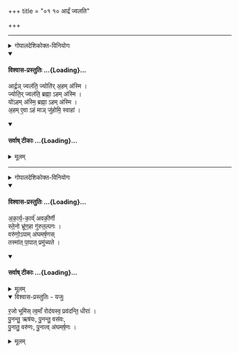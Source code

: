 +++
title = "०१ १० आर्द्रं ज्वलति"

+++

__________________
<details><summary>गोपालदेशिकोक्त-विनियोगः</summary>

इति चुलुकेन जलं पीत्वा,
</details>
<div class="js_include" newlevelforh1="4" title="विश्वास-प्रस्तुतिः" unfilled url="/vedAH_yajuH/taittirIyam/sArasvata-vibhAgaH/AraNyakam/Rk/vishvAsa-prastutiH/06_mahA-nArAyaNopaniShat/01_10_ArdraM_jvalati/02_Ardra~n_jvalati.md">
<details open><summary><h4>विश्वास-प्रस्तुतिः ...{Loading}...</h4></summary>

आर्द्र॒ञ् ज्वल॑ति॒ ज्योति॑र् अ॒हम् अ॑स्मि ।  
ज्योति॒र् ज्वल॑ति॒ ब्रह्मा॒ ऽहम् अ॑स्मि ।  
यो॑ऽहम् अ॑स्मि॒  ब्रह्मा॒ ऽहम् अ॑स्मि ।  
अ॒हम् ए॒वा ऽहं माञ् जु॑होमि॒ स्वाहा॑ ।
</details>
</div>
<div class="js_include" newlevelforh1="4" title="सर्वाष् टीकाः" unfilled url="/vedAH_yajuH/taittirIyam/sArasvata-vibhAgaH/AraNyakam/Rk/sarvASh_TIkAH/06_mahA-nArAyaNopaniShat/01_10_ArdraM_jvalati/02_Ardra~n_jvalati.md">
<details open><summary><h4>सर्वाष् टीकाः ...{Loading}...</h4></summary>
<details><summary>मूलम्</summary>

आर्द्र॒ञ् ज्वल॑ति॒ ज्योति॑र् अ॒हम् अ॑स्मि ।  
ज्योति॒र् ज्वल॑ति॒ ब्रह्मा॒ ऽहम् अ॑स्मि ।  
यो॑ऽहम् अ॑स्मि॒  ब्रह्मा॒ ऽहम् अ॑स्मि ।  
अ॒हम् ए॒वा ऽहं माञ् जु॑होमि॒ स्वाहा॑ ।
</details>
</details>
</div>


__________________
<details><summary>गोपालदेशिकोक्त-विनियोगः</summary>

इति द्वाभ्यां प्रोक्ष्य आचम्य,
</details>
<div class="js_include" newlevelforh1="4" title="विश्वास-प्रस्तुतिः" unfilled url="/vedAH_yajuH/taittirIyam/sArasvata-vibhAgaH/AraNyakam/Rk/vishvAsa-prastutiH/06_mahA-nArAyaNopaniShat/01_10_ArdraM_jvalati/05_akAryakAry_avakIrNI.md">
<details open><summary><h4>विश्वास-प्रस्तुतिः ...{Loading}...</h4></summary>

अ॒का॒र्य॒-का॒र्य्॑ अवकी॒र्णी  
स्ते॒नो भ्रू॑ण॒हा गु॑रुत॒ल्पगः ।  
वरु॑णो॒ऽपाम् अ॑घमर्ष॒णस्  
तस्मा॑त् पा॒पात् प्रमु॑च्यते ।
</details>
</div>
<div class="js_include" newlevelforh1="4" title="सर्वाष् टीकाः" unfilled url="/vedAH_yajuH/taittirIyam/sArasvata-vibhAgaH/AraNyakam/Rk/sarvASh_TIkAH/06_mahA-nArAyaNopaniShat/01_10_ArdraM_jvalati/05_akAryakAry_avakIrNI.md">
<details open><summary><h4>सर्वाष् टीकाः ...{Loading}...</h4></summary>
<details><summary>मूलम्</summary>

अ॒का॒र्य॒-का॒र्य्॑-अवकी॒र्णी स्ते॒नो भ्रू॑ण॒हा गु॑रुत॒ल्पगः ।  
वरु॑णो॒ऽपाम् अ॑घमर्ष॒णस् तस्मा॑त् पा॒पात् प्रमु॑च्यते ।
</details>
</details>
</div>
<details open><summary>विश्वास-प्रस्तुतिः - यजुः</summary>

र॒जो भूमि॑स् त्व॒माँ रोद॑यस्व॒ प्रव॑दन्ति॒ धीराः॑ ।  
पु॒नन्तु॒ ऋष॑यः, पु॒नन्तु॒ वस॑वः,  
पु॒नातु॒ वरु॑णः, पु॒नात्व् अ॑घमर्ष॒णः । 
</details>
<details><summary>मूलम्</summary>

र॒जो भूमि॑स् त्व॒माँ रोद॑यस्व॒ प्रव॑दन्ति॒ धीराः॑ ।  
पु॒नन्तु॒ ऋष॑यः। पु॒नन्तु॒ वस॑वः। पु॒नातु॒ वरु॑णः। पु॒नात्व् अ॑घमर्ष॒णः । 
</details>
